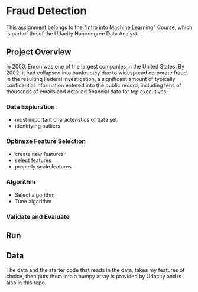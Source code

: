 # Fraud Detection
 This assignment belongs to the "Intro into Machine Learning" Course, which is part of the of the Udacity Nanodegree Data Analyst.

## Project Overview
 In 2000, Enron was one of the largest companies in the United States. By 2002, it had collapsed into bankruptcy due to widespread corporate fraud. In the resulting Federal investigation, a significant amount of typically confidential information entered into the public record, including tens of thousands of emails and detailed financial data for top executives.
 
### Data Exploration
 -  most important characteristics of data set
 -  identifying outliers 
 
### Optimize Feature Selection
 - create new features
 - select features
 - properly scale features
 
### Algorithm
 - Select algorithm
 - Tune algorithm
 
### Validate and Evaluate
    
 
## Run

## Data
 The data and the starter code that reads in the data, takes my features of choice, then puts them into a numpy array is provided by Udacity and is also in this repo.